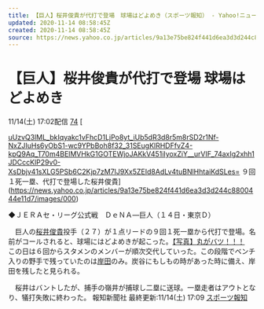 ```yaml
---
title: 【巨人】桜井俊貴が代打で登場　球場はどよめき（スポーツ報知） - Yahoo!ニュース
updated: 2020-11-14 08:58:45Z
created: 2020-11-14 08:58:45Z
source: https://news.yahoo.co.jp/articles/9a13e75be824f441d6ea3d3d244c8800444e11d7
---
```


# 【巨人】桜井俊貴が代打で登場 球場はどよめき

11/14(土) 17:02配信
[74]()
[

[uUzvQ3lML_bkIqyakc1vFhcD1LjPo8yt_iUb5dR3d8r5m8rSD2r1Nf-NxZJIuHs6yObS1-wc9YPbBoh8f32_31SEugKlRHDFfvZ4-kpQ9Aq_T70m4BElMVHkG1GOTEWjoJAKkV451iIyoxZiY__urVIF_74axIg2xhh1JDCccKlP29v0-XsDbjv41sXLG5PSb6C2Kjp7zM7IJ9Xx5ZEId8AdLv4tuBNlHhtaiKdSLes=](../_resources/uUzvQ3lML_bkIqyakc1vFhcD1LjPo8yt_iUb5dR3d8r5m8rSD2r1Nf-NxZJIuHs6yObS1-wc9YPbBoh8f32_31SEugKlRHDFfvZ4-kpQ9Aq_T70m4BElMVHkG1GOTEWjoJAKkV451iIyoxZiY__urVIF_74axIg2xhh1JDCccKlP29v0-XsDbjv41sXLG5PSb6C2Kjp7zM7IJ9Xx5ZEId8AdLv4tuBNlHhtaiKdSLes=)   ９回１死一塁、代打で登場した桜井俊貴](https://news.yahoo.co.jp/articles/9a13e75be824f441d6ea3d3d244c8800444e11d7/images/000)

◆ＪＥＲＡセ・リーグ公式戦　ＤｅＮＡ―巨人（１４日・東京Ｄ）

　巨人の[桜井俊貴](https://search.yahoo.co.jp/search?p=%E6%A1%9C%E4%BA%95%E4%BF%8A%E8%B2%B4&ei=UTF-8&rkf=1&slfr=1&fr=link_direct_nws)投手（２７）が１点リードの９回１死一塁から代打で登場。名前がコールされると、球場にはどよめきが起こった。[【写真】丸がバツ！！！](https://hochi.news/articles/20190522-OHT1T50002.html?mode=photo&photoid=1)　この日は６回からスタメンのメンバーが順次交代していった。この段階でベンチ入りの野手で残っていたのは[岸田](https://search.yahoo.co.jp/search?p=%E5%B2%B8%E7%94%B0&ei=UTF-8&rkf=1&slfr=1&fr=link_direct_nws)のみ。炭谷にもしもの時があった時に備え、岸田を残したと見られる。

　桜井はバントしたが、捕手の嶺井が捕球し二塁に送球。一塁走者はアウトとなり、犠打失敗に終わった。
報知新聞社
最終更新:11/14(土) 17:09
[スポーツ報知](https://news.yahoo.co.jp/media/sph)